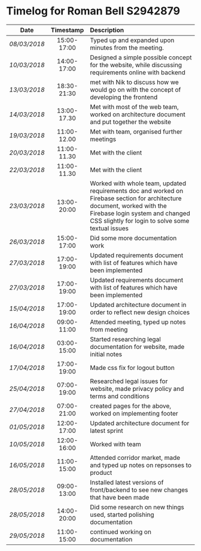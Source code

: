 # Timelog for Roman Bell S2942879

| Date | Timestamp | Description |
| :---:        |       :---: | :--- |
| *08/03/2018* | 15:00-17:00 | Typed up and expanded upon minutes from the meeting. |
| *10/03/2018* | 14:00-17:00 | Designed a simple possible concept for the website, while discussing requirements online with backend|
| *13/03/2018* | 18:30-21:30 | met with Nik to discuss how we would go on with the concept of developing the frontend |
| *14/03/2018* | 13:00-17.30| Met with most of the web team, worked on architecture document and put together the website |
| *19/03/2018* | 11:00-12.00| Met with team, organised further meetings |
| *20/03/2018* | 11:00-11.30| Met with the client |
| *22/03/2018* | 11:00-11.30| Met with the client   |
| *23/03/2018* | 13:00-20:00| Worked with whole team, updated requirements doc and worked on Firebase section for architecture document, worked with the Firebase login system and changed CSS slightly for login to solve some textual issues |
| *26/03/2018* | 15:00-17:00| Did some more documentation work |
| *27/03/2018* | 17:00-19:00| Updated requirements document with list of features which have been implemented |
| *27/03/2018* | 17:00-19:00| Updated requirements document with list of features which have been implemented |
| *15/04/2018* | 17:00-19:00| Updated architecture document in order to reflect new design choices |
| *16/04/2018* | 09:00-11:00| Attended meeting, typed up notes from meeting |
| *16/04/2018* | 03:00-15:00| Started researching legal documentation for website, made initial notes |
| *17/04/2018* | 17:00-19:00| Made css fix for logout button |
| *25/04/2018* | 07:00-19:00| Researched legal issues for website, made privacy policy and terms and conditions  |
| *27/04/2018* | 07:00-21:00| created pages for the above, worked on implementing footer  |
| *01/05/2018* | 12:00-17:00| Updated architecture document for latest sprint |
| *10/05/2018* | 12:00-16:00| Worked with team |
| *16/05/2018* | 11:00-15:00| Attended corridor market, made and typed up notes on repsonses to product |
| *28/05/2018* | 09:00-13:00| Installed latest versions of front/backend to see new changes that have been made |
| *28/05/2018* | 14:00-20:00| Did some research on new things used, started polishing documentation |
| *29/05/2018* | 11:00-15:00| continued working on documentation |


